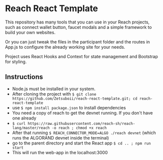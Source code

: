 # Reach React Template

This repository has many tools that you can use in your Reach projects, such as connect wallet button, faucet modals and a simple framework to build your own websites.

Or you can just tweak the files in the participant folder and the routes in App.js to configure the already working site for your needs.

Project uses React Hooks and Context for state management and Bootstrap for styling. 

## Instructions
* Node.js must be installed in your system.
* After cloning the project with `$ git clone https://github.com/Zetsuboii/reach-react-template.git; cd reach-react-template`
* use `$ npm install package.json` to install dependencies
* You need a copy of reach to get the devnet running. If you don't have one already
* `$ curl https://raw.githubusercontent.com/reach-sh/reach-lang/master/reach -o reach ; chmod +x reach`
* After that running `$ REACH_CONNECTOR_MODE=ALGO ./reach devnet` (which runs the ALGORAND devnet inside the terminal)
* go to the parent directory and start the React app `$ cd .. ; npm run start` 
* This will run the web-app in the localhost:3000
